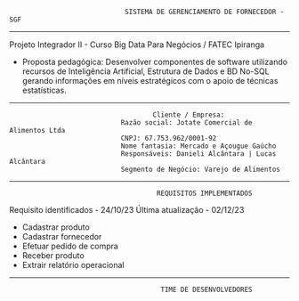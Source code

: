                                  SISTEMA DE GERENCIAMENTO DE FORNECEDOR - SGF

-----------------------------------------------------------------------
Projeto Integrador II - Curso Big Data Para Negócios / FATEC Ipiranga

* Proposta pedagógica: Desenvolver componentes de software utilizando recursos de Inteligência Artificial, Estrutura de Dados e BD No-SQL gerando informações em níveis estratégicos com o apoio de técnicas estatísticas.

-----------------------------------------------------------------------
                                        Cliente / Empresa:
                                Razão social: Jotate Comercial de Alimentos Ltda
                                CNPJ: 67.753.962/0001-92
                                Nome fantasia: Mercado e Açougue Gaúcho
                                Responsáveis: Danieli Alcântara | Lucas Alcântara
                                Segmento de Negócio: Varejo de Alimentos
-----------------------------------------------------------------------

                                         REQUISITOS IMPLEMENTADOS

Requisito identificados - 24/10/23
Última atualização - 02/12/23

- Cadastrar produto
- Cadastrar fornecedor 
- Efetuar pedido de compra
- Receber produto
- Extrair relatório operacional

-----------------------------------------------------------------------
                                          TIME DE DESENVOLVEDORES



                                          